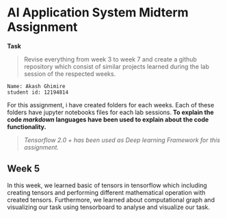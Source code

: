 
# AI Application System Midterm Assignment

**Task**
> Revise everything from week 3 to week 7 and create a github repository which consist of similar projects learned during the lab session of the respected weeks.

````
Name: Akash Ghimire
student id: 12194814

````

For this assignment, i have created folders for each weeks. Each of these folders have jupyter notebooks files for each lab sessions.<strong> To explain the code *markdown* languages have been used to explain about the code functionality. </strong>

> *Tensorflow 2.0 + has been used as Deep learning Framework for this assignment.*

## Week 5
In this week, we learned basic of tensors in tensorflow which including creating tensors and performing different mathematical operation with created tensors. Furthermore, we learned about computational graph and visualizing our task using tensorboard to analyse and visualize our task. 



  

